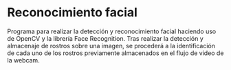 # Reconocimiento facial #
Programa para realizar la detección y reconocimiento facial haciendo uso de OpenCV y la librería Face Recognition. Tras realizar la detección y almacenaje de rostros
sobre una imagen, se procederá a la identificación de cada uno de los rostros previamente almacenados en el flujo de video de la webcam.
